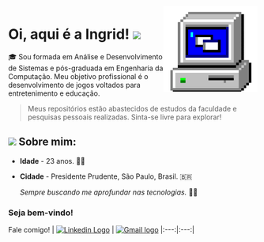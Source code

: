 <img align="right" alt="PC GIF" src="https://github.com/TheDudeThatCode/TheDudeThatCode/blob/master/Assets/PC.gif" width="190" />

# Oi, aqui é a Ingrid! <img src="https://github.com/TheDudeThatCode/TheDudeThatCode/blob/master/Assets/Hi.gif" width="29px">

🎓 Sou formada em Análise e Desenvolvimento de Sistemas e pós-graduada em Engenharia da Computação. Meu objetivo profissional é o desenvolvimento de jogos voltados para entretenimento e educação.
> Meus repositórios estão abastecidos de estudos da faculdade e pesquisas pessoais realizadas. Sinta-se livre para explorar!

## <img src="https://raw.githubusercontent.com/TheDudeThatCode/TheDudeThatCode/master/Assets/hmm.gif" width="40px" /> Sobre mim:

* **Idade** - 23 anos. 🤘🏻
* **Cidade** - Presidente Prudente, São Paulo, Brasil. 🇧🇷
  
  *Sempre buscando me aprofundar nas tecnologias.* 👩‍💻

### Seja bem-vindo!

Fale comigo!
| [<img src="https://github.com/TheDudeThatCode/TheDudeThatCode/blob/master/Assets/Linkedin.svg" alt="Linkedin Logo" width="32">](https://www.linkedin.com/in/ingrid-bernardi-24244b1b7/)  | [<img src="https://github.com/TheDudeThatCode/TheDudeThatCode/blob/master/Assets/Gmail.svg" alt="Gmail logo" height="32">](mailto:ingribpilla@gmail.com)
|:---:|:---:|

